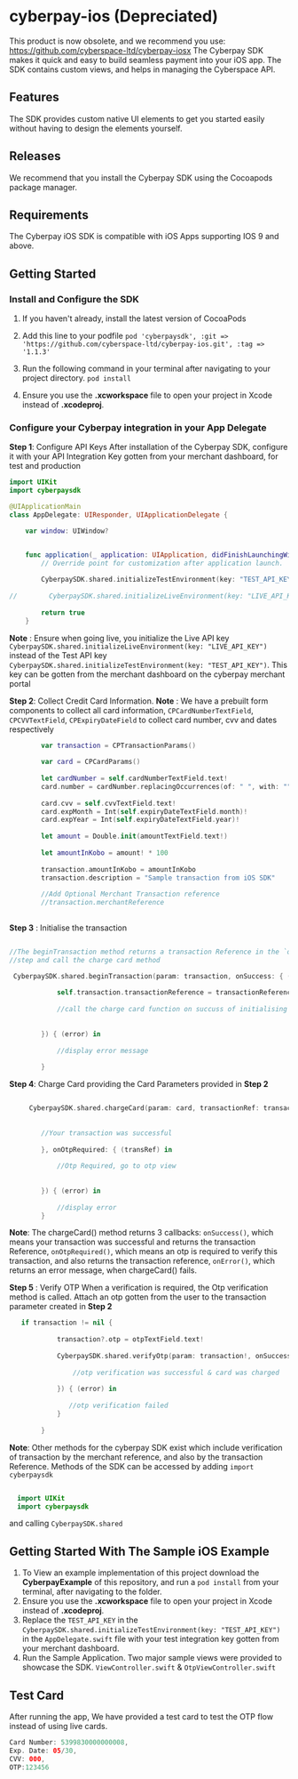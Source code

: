 # cyberpay-ios (Depreciated)
This product is now obsolete, and we recommend you use: https://github.com/cyberspace-ltd/cyberpay-iosx
The Cyberpay SDK makes it quick and easy to build seamless payment into your iOS app. The SDK contains custom views, and helps in managing the Cyberspace API.

## Features
The SDK provides custom native UI elements to get you started easily without having to design the elements yourself.

## Releases
We recommend that you install the Cyberpay SDK using the Cocoapods package manager.

## Requirements
The Cyberpay iOS SDK is compatible with iOS Apps supporting IOS 9 and above.

## Getting Started

### Install and Configure the SDK
1. If you haven't already, install the latest version of CocoaPods
2. Add this line to your podfile
	`pod 'cyberpaysdk', :git => 'https://github.com/cyberspace-ltd/cyberpay-ios.git', :tag => '1.1.3'`

3. Run the following command in your terminal after navigating to your project directory.
	`pod install`

4. Ensure you use the **.xcworkspace** file to open your project in Xcode instead of **.xcodeproj**.


### Configure your Cyberpay integration in your App Delegate
**Step 1**: Configure API Keys
After installation of the Cyberpay SDK, configure it with your API Integration Key gotten from your merchant dashboard, for test and production
```swift
import UIKit
import cyberpaysdk

@UIApplicationMain
class AppDelegate: UIResponder, UIApplicationDelegate {

    var window: UIWindow?


    func application(_ application: UIApplication, didFinishLaunchingWithOptions launchOptions: [UIApplication.LaunchOptionsKey: Any]?) -> Bool {
        // Override point for customization after application launch.
        
        CyberpaySDK.shared.initializeTestEnvironment(key: "TEST_API_KEY")
        
//        CyberpaySDK.shared.initializeLiveEnvironment(key: "LIVE_API_KEY")
        
        return true
    }
```
**Note** : Ensure when going live, you initialize the Live API key `CyberpaySDK.shared.initializeLiveEnvironment(key: "LIVE_API_KEY")` instead of the Test API key `CyberpaySDK.shared.initializeTestEnvironment(key: "TEST_API_KEY")`. This key can be gotten from the merchant
dashboard on the cyberpay merchant portal

**Step 2**: Collect Credit Card Information.
**Note** : We have a prebuilt form components to collect all card information, `CPCardNumberTextField`, `CPCVVTextField`, `CPExpiryDateField` to collect card number, cvv and dates respectively

```swift
        var transaction = CPTransactionParams()
    
        var card = CPCardParams()
  
        let cardNumber = self.cardNumberTextField.text!
        card.number = cardNumber.replacingOccurrences(of: " ", with: "")//removing the whitespace
        
        card.cvv = self.cvvTextField.text!
        card.expMonth = Int(self.expiryDateTextField.month)!
        card.expYear = Int(self.expiryDateTextField.year)!
        
        let amount = Double.init(amountTextField.text!)
        
        let amountInKobo = amount! * 100
        
        transaction.amountInKobo = amountInKobo
        transaction.description = "Sample transaction from iOS SDK"
        
        //Add Optional Merchant Transaction reference
        //transaction.merchantReference
        

```
**Step 3** : Initialise the transaction
```swift

//The beginTransaction method returns a transaction Reference in the `onSuccess()` callback. Assign this transaction reference to the `transactionParameter` provided in the previous 
//step and call the charge card method

 CyberpaySDK.shared.beginTransaction(param: transaction, onSuccess: { (transactionReference) in
                        
            self.transaction.transactionReference = transactionReference
            
            //call the charge card function on succuss of initialising transaction
            
            
        }) { (error) in
            
            //display error message
            
        }
```
**Step 4**: Charge Card providing the Card Parameters provided in **Step 2**

```swift

     CyberpaySDK.shared.chargeCard(param: card, transactionRef: transaction.transactionReference, onSuccess: { (transRef) in
            
            
        //Your transaction was successful            
            
        }, onOtpRequired: { (transRef) in
            
            //Otp Required, go to otp view
            
            
        }) { (error) in
            
            //display error
        }

```
**Note**: The chargeCard() method returns 3 callbacks: `onSuccess()`, which means your transaction was successful and returns the transaction Reference, `onOtpRequired()`, which means an otp is required to verify this transaction,
and also returns the transaction reference, `onError()`, which returns an error message, when chargeCard() fails.

**Step 5** : Verify OTP
When a verification is required, the Otp verification method is called.
Attach an otp gotten from the user to the transaction parameter created in **Step 2**

```swift
   if transaction != nil {
            
            transaction?.otp = otpTextField.text!
            
            CyberpaySDK.shared.verifyOtp(param: transaction!, onSuccess: { (transactionReference) in
                
                //otp verification was successful & card was charged
                
            }) { (error) in
            
               //otp verification failed
            }
            
        }
```
**Note**: Other methods for the cyberpay SDK exist which include verification of transaction by the merchant reference, and also by the transaction Reference.
Methods of the SDK can be accessed by adding `import cyberpaysdk`
```swift

  import UIKit
  import cyberpaysdk
```
and calling `CyberpaySDK.shared`

## Getting Started With The Sample iOS Example
1. To View an example implementation of this project download the **CyberpayExample** of this repository, and run a `pod install` from your terminal, after navigating to the folder.
2. Ensure you use the **.xcworkspace** file to open your project in Xcode instead of **.xcodeproj**.
3. Replace the `TEST_API_KEY` in the `CyberpaySDK.shared.initializeTestEnvironment(key: "TEST_API_KEY")` in the `AppDelegate.swift` file with your test integration key gotten from your merchant dashboard.
4. Run the Sample Application. Two major sample views were provided to showcase the SDK. `ViewController.swift` & `OtpViewController.swift`

## Test Card
After running the app, We have provided a test card to test the OTP flow instead of using live cards.

```swift
Card Number: 5399830000000008,
Exp. Date: 05/30, 
CVV: 000,
OTP:123456

````

